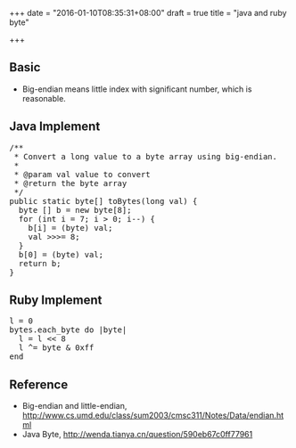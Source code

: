 +++
date = "2016-01-10T08:35:31+08:00"
draft = true
title = "java and ruby byte"

+++



## Basic

* Big-endian means little index with significant number, which is reasonable.

## Java Implement

<pre>
/**
 * Convert a long value to a byte array using big-endian.
 *
 * @param val value to convert
 * @return the byte array
 */
public static byte[] toBytes(long val) {
  byte [] b = new byte[8];
  for (int i = 7; i > 0; i--) {
    b[i] = (byte) val;
    val >>>= 8;
  }
  b[0] = (byte) val;
  return b;
}
</pre>

## Ruby Implement

<pre>
l = 0
bytes.each_byte do |byte|
  l = l << 8
  l ^= byte & 0xff
end  
</pre>

## Reference

* Big-endian and little-endian, <http://www.cs.umd.edu/class/sum2003/cmsc311/Notes/Data/endian.html>
* Java Byte, <http://wenda.tianya.cn/question/590eb67c0ff77961>